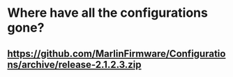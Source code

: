 # Where have all the configurations gone?

## https://github.com/MarlinFirmware/Configurations/archive/release-2.1.2.3.zip
